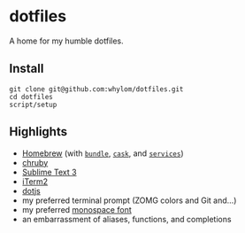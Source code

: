 # dotfiles

A home for my humble dotfiles.


## Install

```shell
git clone git@github.com:whylom/dotfiles.git
cd dotfiles
script/setup
```

## Highlights

* [Homebrew](http://brew.sh/) (with [`bundle`](https://github.com/Homebrew/homebrew-bundle), [`cask`](https://caskroom.github.io/), and [`services`](https://github.com/Homebrew/homebrew-services))
* [chruby](https://github.com/postmodern/chruby)
* [Sublime Text 3](https://www.sublimetext.com/)
* [iTerm2](https://www.iterm2.com/)
* [dotjs](https://github.com/defunkt/dotjs)
* my preferred terminal prompt (ZOMG colors and Git and...)
* my preferred [monospace font](http://dejavu-fonts.org/)
* an embarrassment of aliases, functions, and completions

